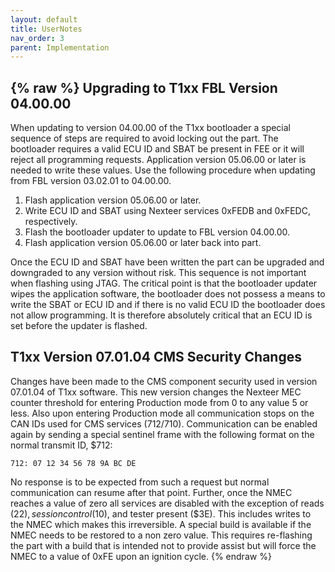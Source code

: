 ```yaml
---
layout: default
title: UserNotes
nav_order: 3
parent: Implementation
---
```

{% raw %}
Upgrading to T1xx FBL Version 04.00.00
------------------------------------------------------------------------------------------------------------------------
When updating to version 04.00.00 of the T1xx bootloader a special sequence of steps are required to avoid locking
out the part.  The bootloader requires a valid ECU ID and SBAT be present in FEE or it will reject all programming
requests.  Application version 05.06.00 or later is needed to write these values.  Use the following procedure when
updating from FBL version 03.02.01 to 04.00.00.

1. Flash application version 05.06.00 or later.
2. Write ECU ID and SBAT using Nexteer services 0xFEDB and 0xFEDC, respectively.
3. Flash the bootloader updater to update to FBL version 04.00.00.
4. Flash application version 05.06.00 or later back into part.

Once the ECU ID and SBAT have been written the part can be upgraded and downgraded to any version without risk.  This
sequence is not important when flashing using JTAG.  The critical point is that the bootloader updater wipes the
application software, the bootloader does not possess a means to write the SBAT or ECU ID and if there is no valid ECU
ID the bootloader does not allow programming.  It is therefore absolutely critical that an ECU ID is set before the
updater is flashed.


T1xx Version 07.01.04 CMS Security Changes
------------------------------------------------------------------------------------------------------------------------
Changes have been made to the CMS component security used in version 07.01.04 of T1xx software.  This new version
changes the Nexteer MEC counter threshold for entering Production mode from 0 to any value 5 or less.  Also upon
entering Production mode all communication stops on the CAN IDs used for CMS services ($712/$710).  Communication can
be enabled again by sending a special sentinel frame with the following format on the normal transmit ID, $712:

    712: 07 12 34 56 78 9A BC DE

No response is to be expected from such a request but normal communication can resume after that point.  Further, once
the NMEC reaches a value of zero all services are disabled with the exception of reads ($22), session control ($10), and
tester present ($3E).  This includes writes to the NMEC which makes this irreversible.  A special build is available if
the NMEC needs to be restored to a non zero value.  This requires re-flashing the part with a build that is intended not
to provide assist but will force the NMEC to a value of 0xFE upon an ignition cycle.
{% endraw %}